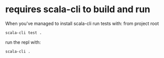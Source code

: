 # requires scala-cli to build and run
When you've managed to install scala-cli run tests with:
from project root
```shell
scala-cli test .
```
run the repl with:
```shell
scala-cli .
```
